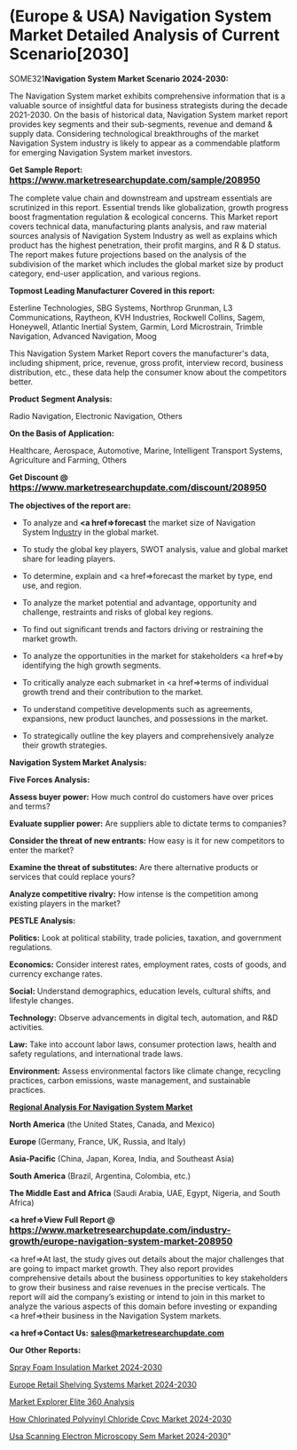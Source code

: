 # (Europe & USA) Navigation System Market Detailed Analysis of Current Scenario[2030]

SOME321<strong>Navigation System Market Scenario 2024-2030:</strong>

The Navigation System market exhibits comprehensive information that is a valuable source of insightful data for business strategists during the decade 2021-2030. On the basis of historical data, Navigation System market report provides key segments and their sub-segments, revenue and demand &amp; supply data. Considering technological breakthroughs of the market Navigation System industry is likely to appear as a commendable platform for emerging Navigation System market investors.

<strong>Get Sample Report: <a href=https://www.marketresearchupdate.com/sample/208950><font size=3 color=#0000ff>https://www.marketresearchupdate.com/sample/208950</font></a></strong>

The complete value chain and downstream and upstream essentials are scrutinized in this report. Essential trends like globalization, growth progress boost fragmentation regulation &amp; ecological concerns. This Market report covers technical data, manufacturing plants analysis, and raw material sources analysis of Navigation System Industry as well as explains which product has the highest penetration, their profit margins, and R & D status. The report makes future projections based on the analysis of the subdivision of the market which includes the global market size by product category, end-user application, and various regions.

<strong>Topmost Leading Manufacturer Covered in this report:</strong>

Esterline Technologies, SBG Systems, Northrop Grunman, L3 Communications, Raytheon, KVH Industries, Rockwell Collins, Sagem, Honeywell, Atlantic Inertial System, Garmin, Lord Microstrain, Trimble Navigation, Advanced Navigation, Moog

This Navigation System Market Report covers the manufacturer's data, including shipment, price, revenue, gross profit, interview record, business distribution, etc., these data help the consumer know about the competitors better.

<strong>Product Segment Analysis: </strong>

Radio Navigation, Electronic Navigation, Others

<strong>On the Basis of Application:</strong>

Healthcare, Aerospace, Automotive, Marine, Intelligent Transport Systems, Agriculture and Farming, Others

<strong>Get Discount @ <a href=https://www.marketresearchupdate.com/discount/208950><font size=3 color=#0000ff>https://www.marketresearchupdate.com/discount/208950</font></a></strong>

<strong><b>The objectives of the report are:</b></strong>

- To analyze and <strong><a href=><strong>forecast</strong></a></strong> the market size of Navigation System In<a href=ASDF991299>dustr</a>y in the global market.

- To study the global key players, SWOT analysis, value and global market share for leading players.

- To determine, explain and <a href=>forecast</a> the market by type, end use, and region.

- To analyze the market potential and advantage, opportunity and challenge, restraints and risks of global key regions.

- To find out significant trends and factors driving or restraining the market growth.

- To analyze the opportunities in the market for stakeholders <a href=>by</a> identifying the high growth segments.

- To critically analyze each submarket in <a href=>terms</a> of individual growth trend and their contribution to the market.

- To understand competitive developments such as agreements, expansions, new product launches, and possessions in the market.

- To strategically outline the key players and comprehensively analyze their growth strategies.

<strong>Navigation System Market Analysis:</strong>

<strong>Five Forces Analysis:</strong>

<strong>Assess buyer power:</strong> How much control do customers have over prices and terms?

<strong>Evaluate supplier power:</strong> Are suppliers able to dictate terms to companies?

<strong>Consider the threat of new entrants:</strong> How easy is it for new competitors to enter the market?

<strong>Examine the threat of substitutes:</strong> Are there alternative products or services that could replace yours?

<strong>Analyze competitive rivalry:</strong> How intense is the competition among existing players in the market?

<strong>PESTLE Analysis:</strong>

<strong>Politics:</strong> Look at political stability, trade policies, taxation, and government regulations.

<strong>Economics:</strong> Consider interest rates, employment rates, costs of goods, and currency exchange rates.

<strong>Social:</strong> Understand demographics, education levels, cultural shifts, and lifestyle changes.

<strong>Technology:</strong> Observe advancements in digital tech, automation, and R&D activities.

<strong>Law:</strong> Take into account labor laws, consumer protection laws, health and safety regulations, and international trade laws.

<strong>Environment:</strong> Assess environmental factors like climate change, recycling practices, carbon emissions, waste management, and sustainable practices.

<strong><u><b>Regional Analysis For Navigation System Market</b></u></strong>

<strong><b>North America</b></strong> (the United States, Canada, and Mexico)

<strong><b>Europe </b></strong>(Germany, France, UK, Russia, and Italy)

<strong><b>Asia-Pacific</b></strong> (China, Japan, Korea, India, and Southeast Asia)

<strong><b>South America</b></strong> (Brazil, Argentina, Colombia, etc.)

<strong><b>The Middle East and Africa</b></strong> (Saudi Arabia, UAE, Egypt, Nigeria, and South Africa)

<strong><a href=>View Full Report</a> @ <a href=https://www.marketresearchupdate.com/industry-growth/europe-navigation-system-market-208950><font size=3 color=#0000ff>https://www.marketresearchupdate.com/industry-growth/europe-navigation-system-market-208950</font></a></strong>

<a href=>At last,</a> the study gives out details about the major challenges that are going to impact market growth. They also report provides comprehensive details about the business opportunities to key stakeholders to grow their business and raise revenues in the precise verticals. The report will aid the company’s existing or intend to join in this market to analyze the various aspects of this domain before investing or expanding <a href=>their</a> business in the Navigation System markets.

<strong><a href=>Contact Us:</a></strong>
<strong>sales@marketresearchupdate.com</strong>

<strong>Our Other Reports:</strong>

<a href=https://www.linkedin.com/pulse/spray-foam-insulation-market-size-industry>Spray Foam Insulation Market 2024-2030</a>

<a href=https://www.linkedin.com/pulse/europe-retail-shelving-systems-market-analysis>Europe Retail Shelving Systems Market 2024-2030</a>

<a href=https://www.linkedin.com/company/market-explorer-elite-360-analysis/>Market Explorer Elite 360 Analysis</a>

<a href=https://www.linkedin.com/pulse/how-chlorinated-polyvinyl-chloride-cpvc-market-xtlcc/>How Chlorinated Polyvinyl Chloride Cpvc Market 2024-2030</a>

<a href=https://www.linkedin.com/pulse/usa-scanning-electron-microscopy-sem-market-2023-global-mwddc/>Usa Scanning Electron Microscopy Sem Market 2024-2030</a>"

